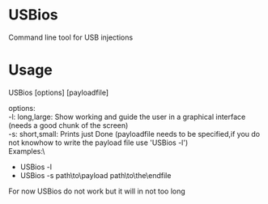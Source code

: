 # USBios
Command line tool for USB injections
# Usage
 USBios \[options\] \[payloadfile\]

options:\
      -l: long,large: Show working and guide the user in a graphical interface (needs a good chunk of the screen)\
      -s: short,small: Prints just Done (payloadfile needs to be specified,if you do not knowhow to write the payload file use 'USBios -l')\
Examples:\
- USBios -l
- USBios -s path\to\payload path\to\the\endfile


For now USBios do not work but it will in not too long
